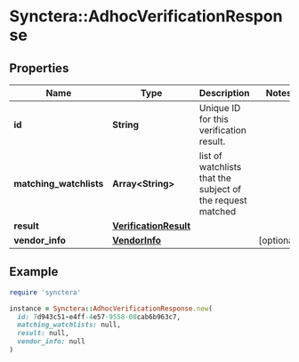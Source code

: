 # Synctera::AdhocVerificationResponse

## Properties

| Name | Type | Description | Notes |
| ---- | ---- | ----------- | ----- |
| **id** | **String** | Unique ID for this verification result. |  |
| **matching_watchlists** | **Array&lt;String&gt;** | list of watchlists that the subject of the request matched  |  |
| **result** | [**VerificationResult**](VerificationResult.md) |  |  |
| **vendor_info** | [**VendorInfo**](VendorInfo.md) |  | [optional] |

## Example

```ruby
require 'synctera'

instance = Synctera::AdhocVerificationResponse.new(
  id: 7d943c51-e4ff-4e57-9558-08cab6b963c7,
  matching_watchlists: null,
  result: null,
  vendor_info: null
)
```

